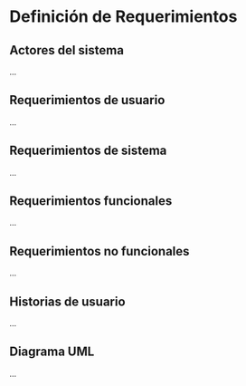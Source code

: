 # Definición de Requerimientos

## Actores del sistema

...

## Requerimientos de usuario

...

## Requerimientos de sistema

...

## Requerimientos funcionales

...

## Requerimientos no funcionales

...

## Historias de usuario

...

## Diagrama UML

...
